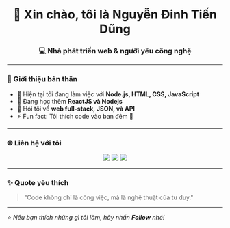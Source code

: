 
<h1 align="center">👋 Xin chào, tôi là Nguyễn Đinh Tiến Dũng</h1>
<h3 align="center">💻 Nhà phát triển web & người yêu công nghệ</h3>

---

### 🧠 Giới thiệu bản thân
- 🔭 Hiện tại tôi đang làm việc với **Node.js, HTML, CSS, JavaScript**
- 🌱 Đang học thêm **ReactJS và Nodejs**
- 💬 Hỏi tôi về **web full-stack, JSON, và API**
- ⚡ Fun fact: Tôi thích code vào ban đêm 🌙

---

### 🌐 Liên hệ với tôi
<p align="center">
  <a href="mailto:dungnguyen200214@gmail.com"><img src="https://img.shields.io/badge/Gmail-D14836?logo=gmail&logoColor=white" /></a>
  <a href="https://www.facebook.com/dungkon2002/"><img src="https://img.shields.io/badge/Facebook-1877F2?logo=facebook&logoColor=white" /></a>
  <a href="https://github.com/dungkon2002"><img src="https://img.shields.io/badge/GitHub-100000?logo=github&logoColor=white" /></a>
</p>

---

### ✨ Quote yêu thích
> "Code không chỉ là công việc, mà là nghệ thuật của tư duy."

---

⭐️ *Nếu bạn thích những gì tôi làm, hãy nhấn **Follow** nhé!*  
